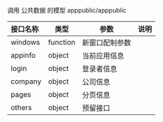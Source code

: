 调用 公共数据 的模型
apppublic/apppublic

| 接口名称  | 类型 | 参数  |说明     |
| :--------  |  ------- | ------| -------- |
|windows | function | 新窗口配制参数|
|appinfo | object | 当前应用信息 |
|login| object | 登录者信息 |
|company| object | 公司信息 |
|pages|object| 分页信息 |
|others|object|预留接口|